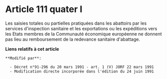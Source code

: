 # Article 111 quater I

Les saisies totales ou partielles pratiquées dans les abattoirs par les services d'inspection sanitaire et les exportations
ou les expéditions vers les Etats membres de la Communauté économique européenne ne donnent pas lieu au remboursement de la
redevance sanitaire d'abattage.

**Liens relatifs à cet article**

	**Modifié par**:

	  - Décret n°91-296 du 20 mars 1991 - art. 1 (V) JORF 22 mars 1991
	  - Modification directe incorporée dans l'édition du 24 juin 1991
